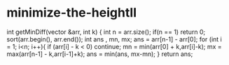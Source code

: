 # minimize-the-heightII
 int getMinDiff(vector<int> &arr, int k) {
        int n = arr.size();
        if(n == 1) 
        return 0;
        sort(arr.begin(), arr.end());
        int ans , mn, mx;
        ans = arr[n-1] - arr[0];
        for (int i = 1; i<n; i++){
        if (arr[i] - k < 0) continue;
        mn = min(arr[0] + k,arr[i]-k);
        mx = max(arr[n-1] - k,arr[i-1]+k);
        ans = min(ans, mx-mn);
        }
        return ans;
